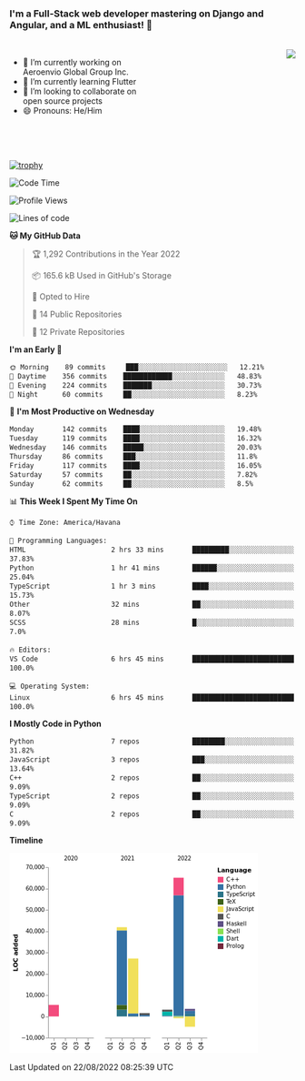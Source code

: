 ### I'm a Full-Stack web developer mastering on Django and Angular, and a ML enthusiast!  👋

<br/>

<img align="right" height="250"  src="https://media1.giphy.com/media/qgQUggAC3Pfv687qPC/giphy.gif?cid=ecf05e470ttfxgsj072btembitu1zn4ti3t3cdyg4jo5b3by&rid=giphy.gif&ct=g" />

 <div style="width:50%">
    <ul>
      <li>🔭 I’m currently working on Aeroenvio Global Group Inc.</li>
      <li>🌱 I’m currently learning Flutter</li>
      <li>👯 I’m looking to collaborate on open source projects</li>
      <li>😄 Pronouns: He/Him</li>
<!--       <li>⚡ Fun fact: I started my first professional project for a company as web dev without knowing any JS </li> -->
    </ul>
  </div>
  
<br/><br/><br/>

[![trophy](https://github-profile-trophy.vercel.app/?username=dfg-98&row=3&column=3&theme=monokai)](https://github.com/ryo-ma/github-profile-trophy)


<!--START_SECTION:waka-->
![Code Time](http://img.shields.io/badge/Code%20Time-402%20hrs%2014%20mins-blue)

![Profile Views](http://img.shields.io/badge/Profile%20Views-0-blue)

![Lines of code](https://img.shields.io/badge/From%20Hello%20World%20I%27ve%20Written-142%20Thousand%20lines%20of%20code-blue)

**🐱 My GitHub Data** 

> 🏆 1,292 Contributions in the Year 2022
 > 
> 📦 165.6 kB Used in GitHub's Storage 
 > 
> 💼 Opted to Hire
 > 
> 📜 14 Public Repositories 
 > 
> 🔑 12 Private Repositories  
 > 
**I'm an Early 🐤** 

```text
🌞 Morning    89 commits     ███░░░░░░░░░░░░░░░░░░░░░░   12.21% 
🌆 Daytime    356 commits    ████████████░░░░░░░░░░░░░   48.83% 
🌃 Evening    224 commits    ███████░░░░░░░░░░░░░░░░░░   30.73% 
🌙 Night      60 commits     ██░░░░░░░░░░░░░░░░░░░░░░░   8.23%

```
📅 **I'm Most Productive on Wednesday** 

```text
Monday       142 commits    ████░░░░░░░░░░░░░░░░░░░░░   19.48% 
Tuesday      119 commits    ████░░░░░░░░░░░░░░░░░░░░░   16.32% 
Wednesday    146 commits    █████░░░░░░░░░░░░░░░░░░░░   20.03% 
Thursday     86 commits     ███░░░░░░░░░░░░░░░░░░░░░░   11.8% 
Friday       117 commits    ████░░░░░░░░░░░░░░░░░░░░░   16.05% 
Saturday     57 commits     ██░░░░░░░░░░░░░░░░░░░░░░░   7.82% 
Sunday       62 commits     ██░░░░░░░░░░░░░░░░░░░░░░░   8.5%

```


📊 **This Week I Spent My Time On** 

```text
⌚︎ Time Zone: America/Havana

💬 Programming Languages: 
HTML                     2 hrs 33 mins       █████████░░░░░░░░░░░░░░░░   37.83% 
Python                   1 hr 41 mins        ██████░░░░░░░░░░░░░░░░░░░   25.04% 
TypeScript               1 hr 3 mins         ████░░░░░░░░░░░░░░░░░░░░░   15.73% 
Other                    32 mins             ██░░░░░░░░░░░░░░░░░░░░░░░   8.07% 
SCSS                     28 mins             █░░░░░░░░░░░░░░░░░░░░░░░░   7.0%

🔥 Editors: 
VS Code                  6 hrs 45 mins       █████████████████████████   100.0%

💻 Operating System: 
Linux                    6 hrs 45 mins       █████████████████████████   100.0%

```

**I Mostly Code in Python** 

```text
Python                   7 repos             ████████░░░░░░░░░░░░░░░░░   31.82% 
JavaScript               3 repos             ███░░░░░░░░░░░░░░░░░░░░░░   13.64% 
C++                      2 repos             ██░░░░░░░░░░░░░░░░░░░░░░░   9.09% 
TypeScript               2 repos             ██░░░░░░░░░░░░░░░░░░░░░░░   9.09% 
C                        2 repos             ██░░░░░░░░░░░░░░░░░░░░░░░   9.09%

```


**Timeline**

![Chart not found](https://raw.githubusercontent.com/dfg-98/dfg-98/main/charts/bar_graph.png) 


 Last Updated on 22/08/2022 08:25:39 UTC
<!--END_SECTION:waka-->
